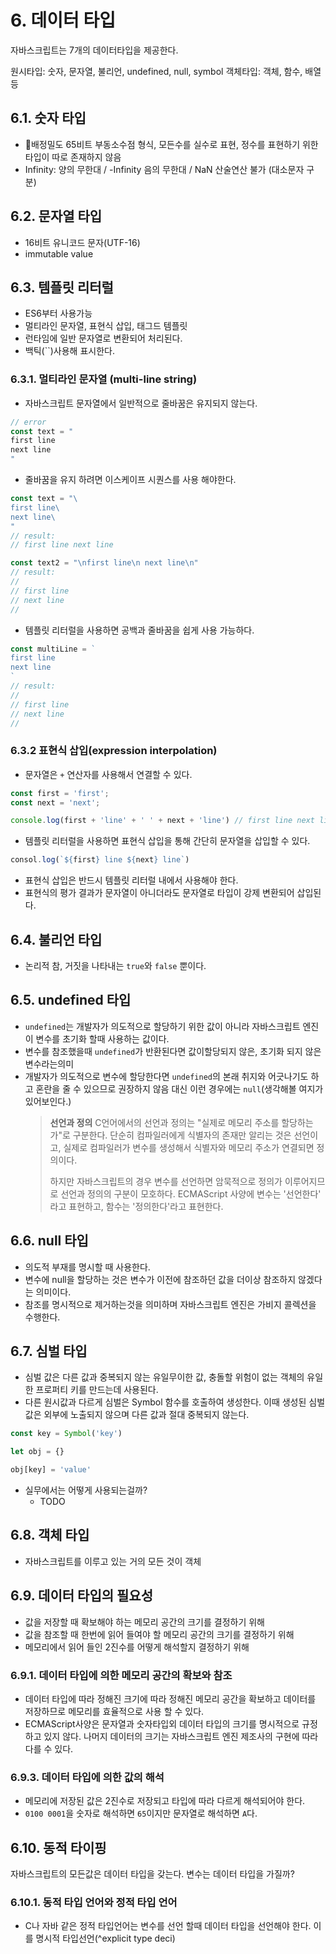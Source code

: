 # 6. 데이터 타입

자바스크립트는 7개의 데이터타입을 제공한다.

원시타입: 숫자, 문자열, 불리언, undefined, null, symbol
객체타입: 객체, 함수, 배열 등

## 6.1. 숫자 타입
* 배정밀도 65비트 부동소수점 형식, 모든수를 실수로 표현, 정수를 표현하기 위한 타입이 따로 존재하지 않음
* Infinity: 양의 무한대 / -Infinity 음의 무한대 / NaN 산술연산 불가 (대소문자 구분)
## 6.2. 문자열 타입
* 16비트 유니코드 문자(UTF-16)
* immutable value
## 6.3. 템플릿 리터럴
* ES6부터 사용가능
* 멀티라인 문자열, 표현식 삽입, 태그드 템플릿
* 런타임에 일반 문자열로 변환되어 처리된다.
* 백틱(\`\`)사용해 표시한다.
### 6.3.1. 멀티라인 문자열 (multi-line string)
* 자바스크립트 문자열에서 일반적으로 줄바꿈은 유지되지 않는다.
```ts
// error
const text = "
first line
next line
"
```
* 줄바꿈을 유지 하려면 이스케이프 시퀀스를 사용 해야한다.
```ts
const text = "\
first line\
next line\
"
// result:
// first line next line

const text2 = "\nfirst line\n next line\n"
// result:
//
// first line
// next line
//
```
* 템플릿 리터럴을 사용하면 공백과 줄바꿈을 쉽게 사용 가능하다.
```ts
const multiLine = `
first line
next line
`
// result:
//
// first line
// next line
//
```

### 6.3.2 표현식 삽입(expression interpolation)
* 문자열은 `+` 연산자를 사용해서 연결할 수 있다.
```ts
const first = 'first';
const next = 'next';

console.log(first + 'line' + ' ' + next + 'line') // first line next line
```
* 템플릿 리터럴을 사용하면 표현식 삽입을 통해 간단히 문자열을 삽입할 수 있다.
```ts
consol.log(`${first} line ${next} line`)
```
* 표현식 삽입은 반드시 템플릿 리터럴 내에서 사용해야 한다. 
* 표현식의 평가 결과가 문자열이 아니더라도 문자열로 타입이 강제 변환되어 삽입된다.
## 6.4.  불리언 타입
* 논리적 참, 거짓을 나타내는 `true`와 `false` 뿐이다.
## 6.5.  undefined 타입
* `undefined`는 개발자가 의도적으로 할당하기 위한 값이 아니라 자바스크립트 엔진이 변수를 초기화 할때 사용하는 값이다.
* 변수를 참조했을때 `undefined`가 반환된다면 값이할당되지 않은, 초기화 되지 않은 변수라는의미
* 개발자가 의도적으로 변수에 할당한다면 `undefined`의 본래 취지와 어긋나기도 하고 혼란을 줄 수 있으므로 권장하지 않음 대신 이런 경우에는 `null`(생각해볼 여지가 있어보인다.)
	> **선언과 정의**
	> C언어에서의 선언과 정의는 "실제로 메모리 주소를 할당하는가"로 구분한다. 단순히 컴파일러에게 식별자의 존재만 알리는 것은 선언이고, 실제로 컴파일러가 변수를 생성해서 식별자와 메모리 주소가 연결되면 정의이다.
	>
	> 하지만 자바스크립트의 경우 변수를 선언하면 암묵적으로 정의가 이루어지므로 선언과 정의의 구분이 모호하다.
	> ECMAScript 사양에 변수는 '선언한다' 라고 표현하고, 함수는 '정의한다'라고 표현한다.

## 6.6. null 타입
* 의도적 부재를 명시할 때 사용한다.
* 변수에 null을 할당하는 것은 변수가 이전에 참조하던 값을 더이상 참조하지 않겠다는 의미이다.
* 참조를 명시적으로 제거하는것을 의미하며 자바스크립트 엔진은 가비지 콜렉션을 수행한다.
## 6.7. 심벌 타입
* 심벌 값은 다른 값과 중복되지 않는 유일무이한 값, 충돌할 위험이 없는 객체의 유일한 프로퍼티 키를 만드는데 사용된다.
* 다른 원시값과 다르게 심벌은 Symbol 함수를 호출하여 생성한다. 이때 생성된 심벌 값은 외부에 노출되지 않으며 다른 값과 절대 중복되지 않는다.
```ts
const key = Symbol('key')

let obj = {}

obj[key] = 'value'
```
* 실무에서는 어떻게 사용되는걸까?
	* TODO
## 6.8. 객체 타입
* 자바스크립트를 이루고 있는 거의 모든 것이 객체
## 6.9. 데이터 타입의 필요성

* 값을 저장할 때 확보해야 하는 메모리 공간의 크기를 결정하기 위해
* 값을 참조할 때 한번에 읽어 들여야 할 메모리 공간의 크기를 결정하기 위해
* 메모리에서 읽어 들인 2진수를 어떻게 해석할지 결정하기 위해
### 6.9.1. 데이터 타입에 의한 메모리 공간의 확보와 참조
* 데이터 타입에 따라 정해진 크기에 따라 정해진 메모리 공간을 확보하고 데이터를 저장하므로 메모리를 효율적으로 사용 할 수 있다.
* ECMAScript사양은 문자열과 숫자타입외 데이터 타입의 크기를 명시적으로 규정하고 있지 않다. 나머지 데이터의 크기는 자바스크립트 엔진 제조사의 구현에 따라 다를 수 있다.
### 6.9.3. 데이터 타입에 의한 값의 해석
* 메모리에 저장된 값은 2진수로 저장되고 타입에 따라 다르게 해석되어야 한다.
* `0100 0001`을 숫자로 해석하면 `65`이지만 문자열로 해석하면 `A`다.

## 6.10. 동적 타이핑
자바스크립트의 모든값은 데이터 타입을 갖는다. 변수는 데이터 타입을 가질까?
### 6.10.1. 동적 타입 언어와 정적 타입 언어 
* C나 자바 같은 정적 타입언어는 변수를 선언 할때 데이터 타입을 선언해야 한다. 이를 명시적 타입선언(^explicit type deci) 